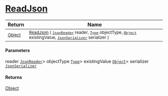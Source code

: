 # [ReadJson](./FeatureDescriptorJsonConverter-100664063.md)



| Return | Name | 
| --- | --- | 
| <sub>[Object](https://docs.microsoft.com/en-us/dotnet/api/System.Object)</sub>| <sub>[ReadJson](./FeatureDescriptorJsonConverter-100664063.md) ( [`JsonReader`](./FeatureDescriptorJsonConverter-100664063.md) reader, [`Type`](https://docs.microsoft.com/en-us/dotnet/api/System.Type) objectType, [`Object`](https://docs.microsoft.com/en-us/dotnet/api/System.Object) existingValue, [`JsonSerializer`](./FeatureDescriptorJsonConverter-100664063.md) serializer )</sub>| <br>


#### Parameters
 reader  [`JsonReader`](./FeatureDescriptorJsonConverter-100664063.md)> objectType  [`Type`](https://docs.microsoft.com/en-us/dotnet/api/System.Type)> existingValue  [`Object`](https://docs.microsoft.com/en-us/dotnet/api/System.Object)> serializer  [`JsonSerializer`](./FeatureDescriptorJsonConverter-100664063.md)
#### Returns
[Object](https://docs.microsoft.com/en-us/dotnet/api/System.Object)